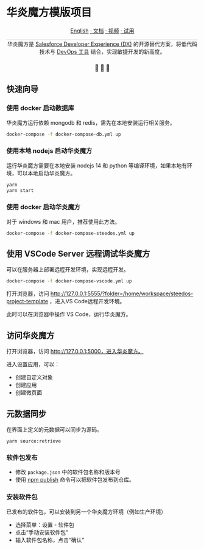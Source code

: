 华炎魔方模版项目
===

<p align="center">
<a href="./README_en.md">English</a>
<a href="https://www.steedos.cn/docs/"> · 文档</a>
<a href="https://www.steedos.cn/videos/"> · 视频</a>
<a href="https://demo.steedos.cn"> · 试用</a>
</p>


<p align="center" style="border-top: solid 1px #cccccc">
  华炎魔方是 <a href="https://developer.salesforce.com/developer-centers/developer-experience" target="_blank">Salesforce Developer Experience (DX)</a> 的开源替代方案，将低代码技术与 <a href="https://www.steedos.cn/docs/deploy/devops"> DevOps 工具</a> 结合，实现敏捷开发的新高度。 
</p>

<h3 align="center">
 🤖 🎨 🚀
</h3>


## 快速向导

### 使用 docker 启动数据库

华炎魔方运行依赖 mongodb 和 redis，需先在本地安装运行相关服务。

```bash
docker-compose -f docker-compose-db.yml up
```

### 使用本地 nodejs 启动华炎魔方

运行华炎魔方需要在本地安装 nodejs 14 和 python 等编译环境，如果本地有环境，可以本地启动华炎魔方。

```bash
yarn
yarn start
```

### 使用 docker 启动华炎魔方

对于 windows 和 mac 用户，推荐使用此方法。

```bash
docker-compose -f docker-compose-steedos.yml up
```

## 使用 VSCode Server 远程调试华炎魔方

可以在服务器上部署远程开发环境，实现远程开发。

```bash
docker-compose -f docker-compose-vscode.yml up
```

打开浏览器，访问 http://127.0.0.1:5555/?folder=/home/workspace/steedos-project-template ，进入VS Code远程开发环境。

此时可以在浏览器中操作 VS Code，运行华炎魔方。

## 访问华炎魔方

打开浏览器，访问 http://127.0.0.1:5000，进入华炎魔方。

进入设置应用，可以：
- 创建自定义对象
- 创建应用
- 创建微页面

## 元数据同步

在界面上定义的元数据可以同步为源码。

```
yarn source:retrieve
```

### 软件包发布

- 修改 `package.json` 中的软件包名称和版本号
- 使用 [npm publish](https://docs.npmjs.com/cli/v8/commands/npm-publish) 命令可以把软件包发布到仓库。

### 安装软件包

已发布的软件包，可以安装到另一个华炎魔方环境（例如生产环境）

- 选择菜单：设置 - 软件包
- 点击“手动安装软件包”
- 输入软件包名称，点击“确认”
